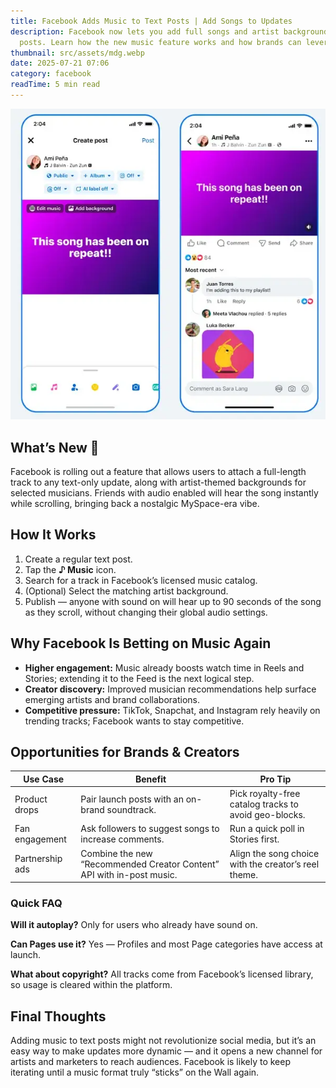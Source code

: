 ```yaml
---
title: Facebook Adds Music to Text Posts | Add Songs to Updates
description: Facebook now lets you add full songs and artist backgrounds to text
  posts. Learn how the new music feature works and how brands can leverage it.
thumbnail: src/assets/mdg.webp
date: 2025-07-21 07:06
category: facebook
readTime: 5 min read
---
```

![ad account rental](src/assets/mdg.webp "Facebook Adds Music to Text Posts | Add Songs to Updates")

<h2>What’s New 🎵</h2>
<p>Facebook is rolling out a feature that allows users to attach a full-length track to any text-only update, along with artist-themed backgrounds for selected musicians. Friends with audio enabled will hear the song instantly while scrolling, bringing back a nostalgic MySpace-era vibe.</p>

<h2>How It Works</h2>
<ol>
  <li>Create a regular text post.</li>
  <li>Tap the <strong>♪ Music</strong> icon.</li>
  <li>Search for a track in Facebook’s licensed music catalog.</li>
  <li>(Optional) Select the matching artist background.</li>
  <li>Publish — anyone with sound on will hear up to 90 seconds of the song as they scroll, without changing their global audio settings.</li>
</ol>

<h2>Why Facebook Is Betting on Music Again</h2>
<ul>
  <li><strong>Higher engagement:</strong> Music already boosts watch time in Reels and Stories; extending it to the Feed is the next logical step.</li>
  <li><strong>Creator discovery:</strong> Improved musician recommendations help surface emerging artists and brand collaborations.</li>
  <li><strong>Competitive pressure:</strong> TikTok, Snapchat, and Instagram rely heavily on trending tracks; Facebook wants to stay competitive.</li>
</ul>

<h2>Opportunities for Brands &amp; Creators</h2>
<table>
  <thead>
    <tr><th>Use Case</th><th>Benefit</th><th>Pro Tip</th></tr>
  </thead>
  <tbody>
    <tr><td>Product drops</td><td>Pair launch posts with an on-brand soundtrack.</td><td>Pick royalty-free catalog tracks to avoid geo-blocks.</td></tr>
    <tr><td>Fan engagement</td><td>Ask followers to suggest songs to increase comments.</td><td>Run a quick poll in Stories first.</td></tr>
    <tr><td>Partnership ads</td><td>Combine the new “Recommended Creator Content” API with in-post music.</td><td>Align the song choice with the creator’s reel theme.</td></tr>
  </tbody>
</table>

<h3>Quick FAQ</h3>
<p><strong>Will it autoplay?</strong> Only for users who already have sound on.</p>
<p><strong>Can Pages use it?</strong> Yes — Profiles and most Page categories have access at launch.</p>
<p><strong>What about copyright?</strong> All tracks come from Facebook’s licensed library, so usage is cleared within the platform.</p>

<h2>Final Thoughts</h2>
<p>Adding music to text posts might not revolutionize social media, but it’s an easy way to make updates more dynamic — and it opens a new channel for artists and marketers to reach audiences. Facebook is likely to keep iterating until a music format truly “sticks” on the Wall again.</p>
